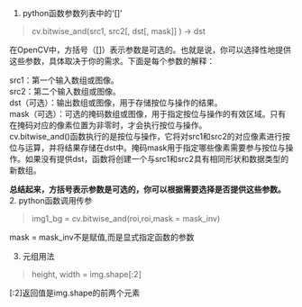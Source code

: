 1. python函数参数列表中的'[]'
>cv.bitwise_and(src1, src2[, dst[, mask]]	) ->	dst

在OpenCV中，方括号（[]）表示参数是可选的。也就是说，你可以选择性地提供这些参数，具体取决于你的需求。下面是每个参数的解释：

src1：第一个输入数组或图像。  
src2：第二个输入数组或图像。  
dst（可选）：输出数组或图像，用于存储按位与操作的结果。  
mask（可选）：可选的掩码数组或图像，用于指定按位与操作的有效区域。只有在掩码对应的像素位置为非零时，才会执行按位与操作。  
cv.bitwise_and()函数执行的是按位与操作，它将对src1和src2的对应像素进行按位与运算，并将结果存储在dst中。掩码mask用于指定哪些像素需要参与按位与操作。如果没有提供dst，函数将创建一个与src1和src2具有相同形状和数据类型的新数组。  

**总结起来，方括号表示参数是可选的，你可以根据需要选择是否提供这些参数。**  
2. python函数调用传参
>img1_bg = cv.bitwise_and(roi,roi,mask = mask_inv)  

mask = mask_inv不是赋值,而是显式指定函数的参数  

3. 元组用法
>height, width = img.shape[:2]
     
[:2]返回值是img.shape的前两个元素